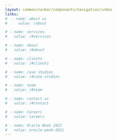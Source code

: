 ```yaml
---
layout: common/navbar/components/navigation/index
links:
#  - name: about us
#     value: /about

# - name: services
#   value: /#services

# - name: about
#   value: /#about

# - name: clients
#   value: /#clients

# - name: case studies
#   value: /#case-studies

# - name: team
#   value: /#team

# - name: contact us
#   value: /#contact

# - name: Careers
#   value: careers

# - name: Oracle Week 2021
#   value: oracle-week-2021
---
```

